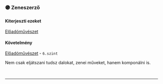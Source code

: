### 🟣 Zeneszerző

#### Kiterjeszti ezeket

[Előadóművészet](../kepzettsegek.szekunder/eloadomuveszet.md)

#### Követelmény

[Előadóművészet](../kepzettsegek.szekunder/eloadomuveszet.md) - `6.szint`

Nem csak eljátszani tudsz dalokat, zenei műveket, hanem komponálni is.

<br />

---
